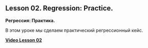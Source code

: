## Lesson 02. Regression: Practice.
**Регрессия: Практика.** 

В этом уроке мы сделаем практический регрессионный кейс.

[**Video Lesson 02**](https://youtu.be/p2R8eK5ljAA)


